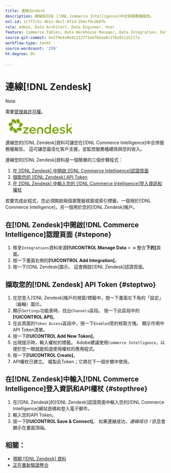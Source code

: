 ```yaml
---
title: 連線Zendesk
description: 瞭解如何在 [!DNL Commerce Intelligence]中合併服務檯報告。
exl-id: 1c7f7c5c-4b1c-4bcf-8f1d-2b4cf9cdb0fb
role: Admin, Data Architect, Data Engineer, User
feature: Commerce Tables, Data Warehouse Manager, Data Integration, Data Import/Export
source-git-commit: 6e2f9e4a9e91212771e6f6baa8c2f8101125217a
workflow-type: tm+mt
source-wordcount: '259'
ht-degree: 0%

---
```


# 連線[!DNL Zendesk]

>[!NOTE]
>
>需要[管理員許可權](../../../administrator/user-management/user-management.md)。

![](../../../assets/Zendesk_logo.png)

連線您的[!DNL Zendesk]資料可讓您在[!DNL Commerce Intelligence]中合併服務檯報告。 這可讓您最佳化客戶支援，並監控服務檯績效與您的收入。

連線您的[!DNL Zendesk]資料是一個簡單的三個步驟程式：

1. [在 [!DNL Zendesk] 中開啟 [!DNL Commerce Intelligence]認證頁面](#stepone)
1. [擷取您的 [!DNL Zendesk] API Token](#steptwo)
1. [在 [!DNL Zendesk] 中輸入您的 [!DNL Commerce Intelligence]登入資訊和權杖](#stepthree)

若要完成此程式，您必須開啟兩個瀏覽器視窗或索引標籤，一個用於[!DNL Commerce Intelligence]，另一個用於您的[!DNL Zendesk]帳戶。

## 在[!DNL Zendesk]中開啟[!DNL Commerce Intelligence]認證頁面 {#stepone}

1. 移至`Integrations`資料來源&#x200B;**[!UICONTROL Manage Data** > **&#x200B; > &#x200B;** 整合&#x200B;**下的]**&#x200B;頁面。
1. 按一下畫面右側的&#x200B;**[!UICONTROL Add Integration]**。
1. 按一下[!DNL Zendesk]圖示。 這會開啟[!DNL Zendesk]認證頁面。

## 擷取您的[!DNL Zendesk] API Token {#steptwo}

1. 在您登入[!DNL Zendesk]帳戶的視窗/標籤中，按一下畫面左下角的「設定」（齒輪）圖示。
1. 顯示`Settings`功能表時，找出`Channels`區段。 按一下此區段中的&#x200B;**[!UICONTROL API]**。
1. 在此頁面的`Token Access`區段中，按一下`Enabled`旁的核取方塊。 顯示作用中API Token清單。
1. 按一下&#x200B;**[!UICONTROL Add New Token]**。
1. 出現提示時，輸入權杖的標籤。 Adobe建議使用`Commerce Intelligence`，以便於您一眼就能知道使用權杖的應用程式。
1. 按一下&#x200B;**[!UICONTROL Create]**。
1. API權杖已建立。 複製此Token；它將在下一個步驟中使用。

## 在[!DNL Zendesk]中輸入[!DNL Commerce Intelligence]登入資訊和API權杖 {#stepthree}

1. 在[!DNL Zendesk]的[!DNL Zendesk]認證頁面中輸入您的[!DNL Commerce Intelligence]網站首碼和登入電子郵件。
1. 輸入您的API Token。
1. 按一下&#x200B;**[!UICONTROL Save & Connect]**。 如果連線成功，*連線成功！*&#x200B;訊息會顯示在畫面頂端。

## 相關：

* [預期 [!DNL Zendesk] 資料](../integrations/exp-zendesk-data.md)
* [正在重新驗證整合](https://experienceleague.adobe.com/docs/commerce-knowledge-base/kb/how-to/mbi-reauthenticating-integrations.html?lang=zh-Hant)
